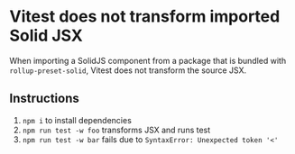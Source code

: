 # Vitest does not transform imported Solid JSX

When importing a SolidJS component from a package that is bundled with `rollup-preset-solid`, Vitest does not transform the source JSX.

## Instructions

1. `npm i` to install dependencies
2. `npm run test -w foo` transforms JSX and runs test
3. `npm run test -w bar` fails due to `SyntaxError: Unexpected token '<'`
